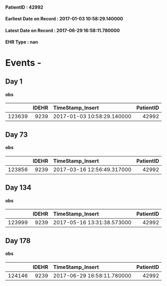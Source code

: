 
#### PatientID : 42992
#### Earliest Date on Record : 2017-01-03 10:58:29.140000
#### Latest Date on Record : 2017-06-29 16:58:11.780000
#### EHR Type : nan

# Events - 

## Day 1

#### obs
|        |   IDEHR | TimeStamp_Insert           |   PatientID |
|-------:|--------:|:---------------------------|------------:|
| 123639 |    9239 | 2017-01-03 10:58:29.140000 |       42992 |


## Day 73

#### obs
|        |   IDEHR | TimeStamp_Insert           |   PatientID |
|-------:|--------:|:---------------------------|------------:|
| 123856 |    9239 | 2017-03-16 12:56:49.317000 |       42992 |


## Day 134

#### obs
|        |   IDEHR | TimeStamp_Insert           |   PatientID |
|-------:|--------:|:---------------------------|------------:|
| 123999 |    9239 | 2017-05-16 13:31:38.573000 |       42992 |


## Day 178

#### obs
|        |   IDEHR | TimeStamp_Insert           |   PatientID |
|-------:|--------:|:---------------------------|------------:|
| 124146 |    9239 | 2017-06-29 16:58:11.780000 |       42992 |



